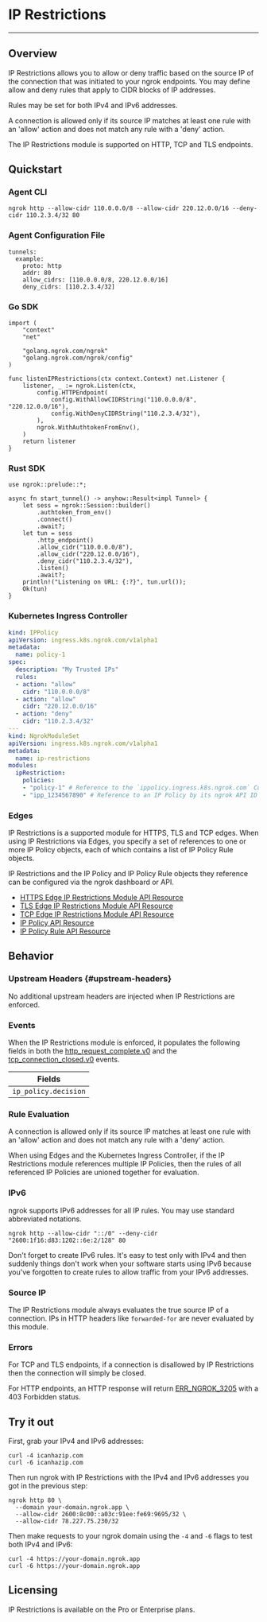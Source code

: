 # IP Restrictions
----------------

## Overview

IP Restrictions allows you to allow or deny traffic based on the source IP of
the connection that was initiated to your ngrok endpoints. You may define allow
and deny rules that apply to CIDR blocks of IP addresses.

Rules may be set for both IPv4 and IPv6 addresses.

A connection is allowed only if its source IP matches at least one rule with an
'allow' action and does not match any rule with a 'deny' action.

The IP Restrictions module is supported on HTTP, TCP and TLS endpoints.

## Quickstart

### Agent CLI

```
ngrok http --allow-cidr 110.0.0.0/8 --allow-cidr 220.12.0.0/16 --deny-cidr 110.2.3.4/32 80
```

### Agent Configuration File

```
tunnels:
  example:
    proto: http
    addr: 80
    allow_cidrs: [110.0.0.0/8, 220.12.0.0/16]
    deny_cidrs: [110.2.3.4/32]
```

### Go SDK

```
import (
	"context"
	"net"

	"golang.ngrok.com/ngrok"
	"golang.ngrok.com/ngrok/config"
)

func listenIPRestrictions(ctx context.Context) net.Listener {
	listener, _ := ngrok.Listen(ctx,
		config.HTTPEndpoint(
			config.WithAllowCIDRString("110.0.0.0/8", "220.12.0.0/16"),
			config.WithDenyCIDRString("110.2.3.4/32"),
		),
		ngrok.WithAuthtokenFromEnv(),
	)
	return listener
}
```

### Rust SDK

```
use ngrok::prelude::*;

async fn start_tunnel() -> anyhow::Result<impl Tunnel> {
    let sess = ngrok::Session::builder()
        .authtoken_from_env()
        .connect()
        .await?;
    let tun = sess
        .http_endpoint()
        .allow_cidr("110.0.0.0/8"),
        .allow_cidr("220.12.0.0/16"),
        .deny_cidr("110.2.3.4/32"),
        .listen()
        .await?;
    println!("Listening on URL: {:?}", tun.url());
    Ok(tun)
}
```

### Kubernetes Ingress Controller

```yaml
kind: IPPolicy
apiVersion: ingress.k8s.ngrok.com/v1alpha1
metadata:
  name: policy-1
spec:
  description: "My Trusted IPs"
  rules:
  - action: "allow"
    cidr: "110.0.0.0/8"
  - action: "allow"
    cidr: "220.12.0.0/16"
  - action: "deny"
    cidr: "110.2.3.4/32"
---
kind: NgrokModuleSet
apiVersion: ingress.k8s.ngrok.com/v1alpha1
metadata:
  name: ip-restrictions
modules:
  ipRestriction:
    policies:
    - "policy-1" # Reference to the `ippolicy.ingress.k8s.ngrok.com` Custom Resource above
    - "ipp_1234567890" # Reference to an IP Policy by its ngrok API ID
```


### Edges

IP Restrictions is a supported module for HTTPS, TLS and TCP edges.
When using IP Restrictions via Edges, you specify a set of
references to one or more IP Policy objects, each of which contains a list of
IP Policy Rule objects.

IP Restrictions and the IP Policy and IP Policy Rule objects they reference can
be configured via the ngrok dashboard or API.

- [HTTPS Edge IP Restrictions Module API Resource](/api/resources/https-edge-route-ip-restriction-module/)
- [TLS Edge IP Restrictions Module API Resource](/api/resources/tls-edge-ip-restriction-module/)
- [TCP Edge IP Restrictions Module API Resource](/api/resources/tcp-edge-ip-restriction-module/)
- [IP Policy API Resource](/api/resources/ip-policies/)
- [IP Policy Rule API Resource](/api/resources/ip-policy-rules/)

## Behavior

### Upstream Headers {#upstream-headers}

No additional upstream headers are injected when IP Restrictions are enforced.

### Events

When the IP Restrictions module is enforced, it populates the following fields
in both the
[http\_request\_complete.v0](/events/reference/#http-request-complete) and the
[tcp\_connection\_closed.v0](/events/reference/#tcp-connection-closed) events.

| Fields |
| ------ |
| `ip_policy.decision` |

### Rule Evaluation

A connection is allowed only if its source IP matches at least one rule with an
'allow' action and does not match any rule with a 'deny' action.

When using Edges and the Kubernetes Ingress Controller, if the IP Restrictions
module references multiple IP Policies, then the rules of all referenced IP
Policies are unioned together for evaluation.

### IPv6

ngrok supports IPv6 addresses for all IP rules. You may use standard abbreviated
notations.

```
ngrok http --allow-cidr "::/0" --deny-cidr "2600:1f16:d83:1202::6e:2/128" 80
```

Don't forget to create IPv6 rules. It's easy to test only with IPv4 and then
suddenly things don't work when your software starts using IPv6 because you've
forgotten to create rules to allow traffic from your IPv6 addresses.

### Source IP

The IP Restrictions module always evaluates the true source IP of a connection.
IPs in HTTP headers like `forwarded-for` are never evaluated by this module.

### Errors

For TCP and TLS endpoints, if a connection is disallowed by IP Restrictions
then the connection will simply be closed.

For HTTP endpoints, an HTTP response will return
[ERR\_NGROK\_3205](/errors/err_ngrok_3205/) with a 403 Forbidden status.

## Try it out

First, grab your IPv4 and IPv6 addresses:

```
curl -4 icanhazip.com
curl -6 icanhazip.com
```

Then run ngrok with IP Restrictions with the IPv4 and IPv6 addresses you got in the previous step:

```
ngrok http 80 \
  --domain your-domain.ngrok.app \
  --allow-cidr 2600:8c00::a03c:91ee:fe69:9695/32 \
  --allow-cidr 78.227.75.230/32
```

Then make requests to your ngrok domain using the `-4` and `-6` flags to test both IPv4 and IPv6:

```
curl -4 https://your-domain.ngrok.app
curl -6 https://your-domain.ngrok.app
```

## Licensing

IP Restrictions is available on the Pro or Enterprise plans.
